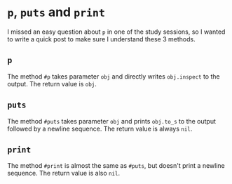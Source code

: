 # `p`, `puts` and `print`

I missed an easy question about `p` in one of the study sessions, so I wanted to write a quick post to make sure I understand these 3 methods.

## `p`

The method `#p` takes parameter `obj` and directly writes `obj.inspect` to the output.
The return value is `obj`.

## `puts`

The method `#puts` takes parameter `obj` and prints `obj.to_s` to the output followed by a newline sequence.
The return value is always `nil`.

## `print`

The method `#print` is almost the same as `#puts`, but doesn't print a newline sequence.
The return value is also `nil`.
